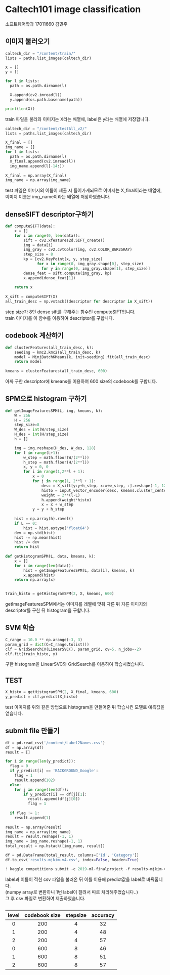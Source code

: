 # Caltech101 image classification
소프트웨어학과 17011660 김민주

## 이미지 불러오기
```python
caltech_dir = "/content/train/"
lists = paths.list_images(caltech_dir)

X = []
y = []

for l in lists:
  path = os.path.dirname(l)

  X.append(cv2.imread(l))
  y.append(os.path.basename(path))

print(len(X))
```
train 파일을 불러와 이미지는 X라는 배열에, label은 y라는 배열에 저장합니다.

```python
caltech_dir = "/content/testAll_v2/"
lists = paths.list_images(caltech_dir)

X_final = []
img_name = []
for l in lists:
  path = os.path.dirname(l)
  X_final.append(cv2.imread(l))
  img_name.append(l[-14:])
  
X_final = np.array(X_final)
img_name = np.array(img_name)
```
test 파일은 이미지의 이름이 제출 시 들어가게되므로 이미지는 X_final이라는 배열에, 이미지 이름은 img_name이라는 배열에 저장하였습니다.

## denseSIFT descriptor구하기
```python
def computeSIFT(data):
    x = []
    for i in range(0, len(data)):
        sift = cv2.xfeatures2d.SIFT_create()
        img = data[i]
        img_gray = cv2.cvtColor(img, cv2.COLOR_BGR2GRAY)
        step_size = 8
        kp = [cv2.KeyPoint(x, y, step_size)
              for x in range(0, img_gray.shape[0], step_size) 
                for y in range(0, img_gray.shape[1], step_size)]
        dense_feat = sift.compute(img_gray, kp)
        x.append(dense_feat[1])
        
    return x
    
X_sift = computeSIFT(X)
all_train_desc = np.vstack((descriptor for descriptor in X_sift))
```
step size가 8인 dense sift를 구해주는 함수인 computeSIFT입니다.<br>
train 이미지를 이 함수를 이용하여 descriptor를 구합니다.

## codebook 계산하기
```python
def clusterFeatures(all_train_desc, k):
    seeding = kmc2.kmc2(all_train_desc, k)
    model = MiniBatchKMeans(k, init=seeding).fit(all_train_desc)
    return model
    
kmeans = clusterFeatures(all_train_desc, 600)
```
아까 구한 descriptor에 kmeans를 이용하여 600 size의 codebook를 구합니다.


## SPM으로 histogram 구하기
```python
def getImageFeaturesSPM(L, img, kmeans, k):
    W = 256
    H = 256
    step_size=8
    W_des = int(W/step_size)
    H_des = int(H/step_size)  
    h = []

    img = img.reshape(H_des, W_des, 128)
    for l in range(L+1):
        w_step = math.floor(W/(2**l))
        h_step = math.floor(H/(2**l))
        x, y = 0, 0
        for i in range(1,2**l + 1):
            x = 0
            for j in range(1, 2**l + 1):
                desc = X_sift[y:y+h_step, x:x+w_step, :].reshape(-1, 128)
                histo = input_vector_encoder(desc, kmeans.cluster_centers_)
                weight = 2**(l-L)
                h.append(weight*histo)
                x = x + w_step
            y = y + h_step
            
    hist = np.array(h).ravel()
    if L == 0:
        hist = hist.astype('float64')
    dev = np.std(hist)
    hist -= np.mean(hist)
    hist /= dev
    return hist
    
def getHistogramSPM(L, data, kmeans, k):    
    x = []
    for i in range(len(data)):        
        hist = getImageFeaturesSPM(L, data[i], kmeans, k)        
        x.append(hist)
    return np.array(x)
    

train_histo = getHistogramSPM(2, X, kmeans, 600)
```
getImageFeaturesSPM에서는 이미지를 레벨에 맞춰 자른 뒤 자른 이미지의 descriptor를 구한 뒤
histogram을 구합니다.

## SVM 학습
```python
C_range = 10.0 ** np.arange(-3, 3)
param_grid = dict(C=C_range.tolist())
clf = GridSearchCV(LinearSVC(), param_grid, cv=5, n_jobs=-2)
clf.fit(train_histo, y)
```
구한 histogram을 LinearSVC와 GridSearch를 이용하여 학습시켰습니다.

## TEST
```python
X_histo = getHistogramSPM(2, X_final, kmeans, 600)
y_predict = clf.predict(X_histo)
```
test 이미지를 위와 같은 방법으로 histogram을 만들어준 뒤 학습시킨 모델로 예측값을 얻습니다.

## submit file 만들기
```python
df = pd.read_csv('/content/Label2Names.csv')
df = np.array(df)
result = []

for i in range(len(y_predict)):
  flag = 0
  if y_predict[i] == 'BACKGROUND_Google':
    flag = 1
    result.append(102)
  else:
    for j in range(len(df)):
        if y_predict[i] == df[j][1]:
          result.append(df[j][0])
          flag = 1
  
  if flag != 1:
    result.append(1)
    
result = np.array(result)
img_name = np.array(img_name)
result = result.reshape(-1, 1)
img_name = img_name.reshape(-1, 1)
total_result = np.hstack([img_name, result])

df = pd.DataFrame(total_result, columns=['Id', 'Category'])
df.to_csv('results-mjkim-v4.csv', index=False, header=True)

! kaggle competitions submit -c 2019-ml-finalproject -f results-mjkim-v4.csv -m "mjkim-20191123"
```
label과 이름이 적힌 csv 파일을 불러온 뒤 이를 이용해 predict값을 label로 바꿔줍니다.<br>
(numpy array로 변환하니 1번 label이 잘려서 따로 처리해주었습니다..)<br>
그 후 csv 파일로 변환하여 제출하였습니다.

## 
| level| codebook size | stepsize | accuracy |
|:---:|:---:|:---:|:---:|
|0|200|4|32|
|1|200|4|48|
|2|200|4|57|
|0|600|8|46|
|1|600|8|51|
|2|600|8|57|
